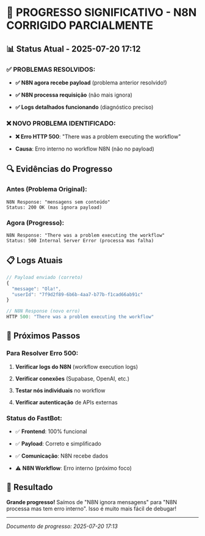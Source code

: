 # 🎉 PROGRESSO SIGNIFICATIVO - N8N CORRIGIDO PARCIALMENTE


## 📊 **Status Atual - 2025-07-20 17:12**


### ✅ **PROBLEMAS RESOLVIDOS:**

- **✅ N8N agora recebe payload** (problema anterior resolvido!)

- **✅ N8N processa requisição** (não mais ignora)

- **✅ Logs detalhados funcionando** (diagnóstico preciso)


### ❌ **NOVO PROBLEMA IDENTIFICADO:**

- **❌ Erro HTTP 500**: "There was a problem executing the workflow"

- **Causa**: Erro interno no workflow N8N (não no payload)


## 🔍 **Evidências do Progresso**


### **Antes (Problema Original):**

```
N8N Response: "mensagens sem conteúdo" 
Status: 200 OK (mas ignora payload)

```


### **Agora (Progresso):**

```
N8N Response: "There was a problem executing the workflow"
Status: 500 Internal Server Error (processa mas falha)

```


## 📋 **Logs Atuais**


```javascript
// Payload enviado (correto)
{
  "message": "Ola!",
  "userId": "7f9d2f89-6b6b-4aa7-b77b-f1cad66ab91c"
}

// N8N Response (novo erro)
HTTP 500: "There was a problem executing the workflow"

```


## 🎯 **Próximos Passos**


### **Para Resolver Erro 500:**

1. **Verificar logs do N8N** (workflow execution logs)

2. **Verificar conexões** (Supabase, OpenAI, etc.)

3. **Testar nós individuais** no workflow

4. **Verificar autenticação** de APIs externas


### **Status do FastBot:**

- ✅ **Frontend**: 100% funcional

- ✅ **Payload**: Correto e simplificado

- ✅ **Comunicação**: N8N recebe dados

- ⚠️ **N8N Workflow**: Erro interno (próximo foco)


## 🚀 **Resultado**

**Grande progresso!** Saímos de "N8N ignora mensagens" para "N8N processa mas tem erro interno". Isso é muito mais fácil de debugar!

---
*Documento de progresso: 2025-07-20 17:13*
